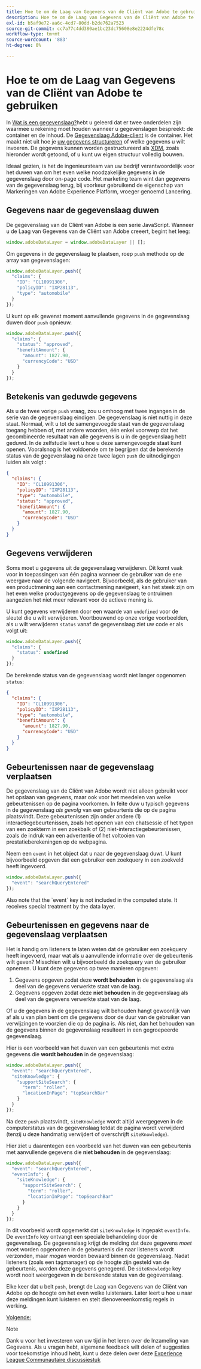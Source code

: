 ```yaml
---
title: Hoe te om de Laag van Gegevens van de Cliënt van Adobe te gebruiken
description: Hoe te om de Laag van Gegevens van de Cliënt van Adobe te gebruiken
exl-id: b5af9e72-aa6c-4cd7-80dd-b2de762a7523
source-git-commit: cc7a77c4dd380ae1bc23dc75608e8e2224dfe78c
workflow-type: tm+mt
source-wordcount: '883'
ht-degree: 0%

---
```


# Hoe te om de Laag van Gegevens van de Cliënt van Adobe te gebruiken

In [Wat is een gegevenslaag?](whats-a-data-layer.md)hebt u geleerd dat er twee onderdelen zijn waarmee u rekening moet houden wanneer u gegevenslagen bespreekt: de container en de inhoud. De [Gegevenslaag Adobe-client](https://github.com/adobe/adobe-client-data-layer) is de container. Het maakt niet uit hoe je [uw gegevens structureren](../structuring-your-data.md) of welke gegevens u wilt invoeren. De gegevens kunnen worden gestructureerd als [XDM](../structuring-your-data.md#xdm), zoals hieronder wordt getoond, of u kunt uw eigen structuur volledig bouwen.

Ideaal gezien, is het de ingenieursteam van uw bedrijf verantwoordelijk voor het duwen van om het even welke noodzakelijke gegevens in de gegevenslaag door on-page code. Het marketing team wint dan gegevens van de gegevenslaag terug, bij voorkeur gebruikend de eigenschap van Markeringen van Adobe Experience Platform, vroeger genoemd Lancering.

## Gegevens naar de gegevenslaag duwen

De gegevenslaag van de Cliënt van Adobe is een serie JavaScript. Wanneer u de Laag van Gegevens van de Cliënt van Adobe creeert, begint het leeg:

```js
window.adobeDataLayer = window.adobeDataLayer || [];
```

Om gegevens in de gegevenslaag te plaatsen, roep `push` methode op de array van gegevenslagen:

```js
window.adobeDataLayer.push({
  "claims": {
    "ID": "CL10991306",
    "policyID": "IXP28113",
    "type": "automobile"
  }
});
```

U kunt op elk gewenst moment aanvullende gegevens in de gegevenslaag duwen door `push` opnieuw.

```js
window.adobeDataLayer.push({
  "claims": {
    "status": "approved",
    "benefitAmount": {
      "amount": 1827.90,
      "currencyCode": "USD"
    }
  }
});
```

## Betekenis van geduwde gegevens

Als u de twee vorige `push` vraag, zou u omhoog met twee ingangen in de serie van de gegevenslaag eindigen. De gegevenslaag is niet nuttig in deze staat. Normaal, wilt u tot de samengevoegde staat van de gegevenslaag toegang hebben of, met andere woorden, één enkel voorwerp dat het gecombineerde resultaat van alle gegevens is u in de gegevenslaag hebt geduwd. In de zelfstudie leert u hoe u deze samengevoegde staat kunt openen. Vooralsnog is het voldoende om te begrijpen dat de berekende status van de gegevenslaag na onze twee lagen `push` de uitnodigingen luiden als volgt :

```json
{
  "claims": {
    "ID": "CL10991306",
    "policyID": "IXP28113",
    "type": "automobile",
    "status": "approved",
    "benefitAmount": {
      "amount": 1827.90,
      "currencyCode": "USD"
    }
  }
}
```

## Gegevens verwijderen

Soms moet u gegevens uit de gegevenslaag verwijderen. Dit komt vaak voor in toepassingen van één pagina wanneer de gebruiker van de ene weergave naar de volgende navigeert. Bijvoorbeeld, als de gebruiker van een productmening aan een contactmening navigeert, kan het steek zijn om het even welke productgegevens op de gegevenslaag te ontruimen aangezien het niet meer relevant voor de actieve mening is.

U kunt gegevens verwijderen door een waarde van `undefined` voor de sleutel die u wilt verwijderen. Voortbouwend op onze vorige voorbeelden, als u wilt verwijderen `status` vanaf de gegevenslaag ziet uw code er als volgt uit:

```js
window.adobeDataLayer.push({
  "claims": {
    "status": undefined
  }
});
```

De berekende status van de gegevenslaag wordt niet langer opgenomen `status`:

```json
{
  "claims": {
    "ID": "CL10991306",
    "policyID": "IXP28113",
    "type": "automobile",
    "benefitAmount": {
      "amount": 1827.90,
      "currencyCode": "USD"
    }
  }
}
```

## Gebeurtenissen naar de gegevenslaag verplaatsen

De gegevenslaag van de Cliënt van Adobe wordt niet alleen gebruikt voor het opslaan van gegevens, maar ook voor het meedelen van welke gebeurtenissen op de pagina voorkomen. In feite duw u typisch gegevens in de gegevenslaag _als gevolg_ van een gebeurtenis die op de pagina plaatsvindt. Deze gebeurtenissen zijn onder andere (1) interactiegebeurtenissen, zoals het openen van een chatsessie of het typen van een zoekterm in een zoekbalk of (2) niet-interactiegebeurtenissen, zoals de indruk van een advertentie of het voltooien van prestatieberekeningen op de webpagina.

Neem een `event` in het object dat u naar de gegevenslaag duwt. U kunt bijvoorbeeld opgeven dat een gebruiker een zoekquery in een zoekveld heeft ingevoerd.

```js
window.adobeDataLayer.push({
  "event": "searchQueryEntered"
});
```

<!--Later, you'll learn how to trigger rules within Adobe Experience Platform Tags when a particular event is pushed to the data layer.--> Also note that the `event` key is not included in the computed state. It receives special treatment by the data layer.


## Gebeurtenissen en gegevens naar de gegevenslaag verplaatsen

Het is handig om listeners te laten weten dat de gebruiker een zoekquery heeft ingevoerd, maar wat als u aanvullende informatie over de gebeurtenis wilt geven? Misschien wilt u bijvoorbeeld de zoekquery van de gebruiker opnemen. U kunt deze gegevens op twee manieren opgeven:

1. Gegevens opgeven zodat deze **wordt behouden** in de gegevenslaag als deel van de gegevens verwerkte staat van de laag.
1. Gegevens opgeven zodat deze **niet behouden** in de gegevenslaag als deel van de gegevens verwerkte staat van de laag.

Of u de gegevens in de gegevenslaag wilt behouden hangt gewoonlijk van af als u van plan bent om die gegevens door de duur van de gebruiker van verwijzingen te voorzien die op de pagina is. Als niet, dan het behouden van de gegevens binnen de gegevenslaag resulteert in een gegroepeerde gegevenslaag.

Hier is een voorbeeld van het duwen van een gebeurtenis met extra gegevens die **wordt behouden** in de gegevenslaag:

```js
window.adobeDataLayer.push({
  "event": "searchQueryEntered",
  "siteKnowledge": {
    "supportSiteSearch": {
      "term": "roller",
      "locationInPage": "topSearchBar"
    }
  }
});
```

Na deze `push` plaatsvindt, `siteKnowledge` wordt altijd weergegeven in de computerstatus van de gegevenslaag totdat de pagina wordt verwijderd (tenzij u deze handmatig verwijdert of overschrijft `siteKnowledge`).

Hier ziet u daarentegen een voorbeeld van het duwen van een gebeurtenis met aanvullende gegevens die **niet behouden** in de gegevenslaag:

```js
window.adobeDataLayer.push({
  "event": "searchQueryEntered",
  "eventInfo": {
    "siteKnowledge": {
      "supportSiteSearch": {
        "term": "roller",
        "locationInPage": "topSearchBar"
      }
    }
  }
});
```

In dit voorbeeld wordt opgemerkt dat `siteKnowledge` is ingepakt `eventInfo`. De `eventInfo` key ontvangt een speciale behandeling door de gegevenslaag. De gegevenslaag krijgt de melding dat deze gegevens _moet_ moet worden opgenomen in de gebeurtenis die naar listeners wordt verzonden, maar _mogen_ worden bewaard binnen de gegevenslaag. Nadat listeners (zoals een tagmanager) op de hoogte zijn gesteld van de gebeurtenis, worden deze gegevens genegeerd. De `siteKnowledge` key wordt nooit weergegeven in de berekende status van de gegevenslaag.

Elke keer dat u belt `push`, brengt de Laag van Gegevens van de Cliënt van Adobe op de hoogte om het even welke luisteraars. Later leert u hoe u naar deze meldingen kunt luisteren <!--from Adobe Experience Platform Tags--> en stelt dienovereenkomstig regels in werking.

[Volgende: ](implement-product-page-data-layer.md)

>[!NOTE]
>
>Dank u voor het investeren van uw tijd in het leren over de Inzameling van Gegevens. Als u vragen hebt, algemene feedback wilt delen of suggesties voor toekomstige inhoud hebt, kunt u deze delen over deze [Experience League Communautaire discussiestuk](https://experienceleaguecommunities.adobe.com/t5/adobe-experience-platform-launch/tutorial-discussion-use-adobe-experience-platform-data/m-p/543877)
